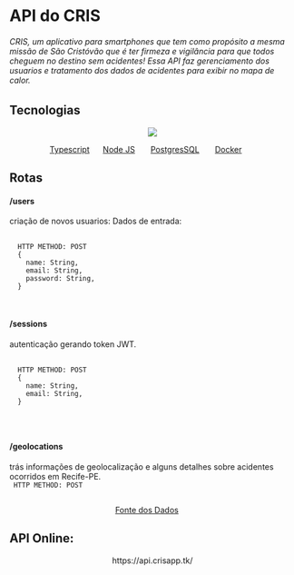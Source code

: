 <h1> API do CRIS </h1>

<h6> CRIS, um aplicativo para smartphones que tem como propósito a mesma missão de São Cristóvão que é ter firmeza e vigilância para que todos cheguem no destino sem acidentes!
Essa API faz gerenciamento dos usuarios e tratamento dos dados de acidentes para exibir no mapa de calor.
 </h6>

## Tecnologias

<div>
<p align="center">
<img src="https://miro.medium.com/max/1200/1*nSuwUaZxQyBsN3-eUwudSg.png"  /> 
 </p>
</div>
<p align="center">
<a href="https://www.typescriptlang.org/">Typescript</a>&nbsp &nbsp &nbsp
 <a href="https://nodejs.org/en/">Node JS</a> &nbsp &nbsp &nbsp <a href="https://www.postgresql.org/">PostgresSQL</a> &nbsp &nbsp &nbsp 
<a href="https://www.docker.com/">Docker</a> &nbsp &nbsp &nbsp
</p>

## Rotas

 <h4>/users</h4> 
  criação de novos usuarios:
  Dados de entrada:
  <pre>
  <code>
  HTTP METHOD: POST
  {
    name: String,
    email: String,
    password: String,
  }
  </code>
  </pre>
 <h4>/sessions</h4> 
  autenticação gerando token JWT.
  <pre>
  <code>
  HTTP METHOD: POST
  {
    name: String,
    email: String,
  }
 
  </code>
  </pre>
 <h4>/geolocations</h4>
  trás informações de geolocalização e alguns detalhes sobre acidentes ocorridos em Recife-PE.
 
 
 <code>
 HTTP METHOD: POST
 </code>


<p align="center">
<a href="http://dados.recife.pe.gov.br/organization/companhia-de-transito-e-transporte-urbano-do-recife-cttu">Fonte dos Dados</a>&nbsp &nbsp &nbsp
 
</p>
   
  ## API Online:
 
<p align="center">
https://api.crisapp.tk/
 </p>

